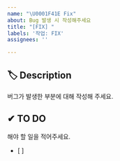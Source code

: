 ```yaml
---
name: "\U0001F41E Fix"
about: Bug 발생 시 작성해주세요
title: "[FIX] "
labels: '작업: FIX'
assignees: ''

---
```


## 🏷 Description
버그가 발생한 부분에 대해 작성해 주세요.


## ✔ TO DO
해야 할 일을 적어주세요.
- [ ] 


<!-- ## 💭 ETC -->
<!-- 기타 내용이 있을 경우 ETC 주석 해제 후 작성해 주세요 -->
